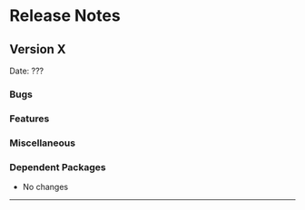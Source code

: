# Release Notes

## Version X

Date: ???

### Bugs

### Features

### Miscellaneous

### Dependent Packages

- No changes

---


